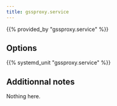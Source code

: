 ```yaml
---
title: gssproxy.service
---
```


{{% provided_by "gssproxy.service" %}}

## Options

{{% systemd_unit "gssproxy.service" %}}

## Additionnal notes

Nothing here.